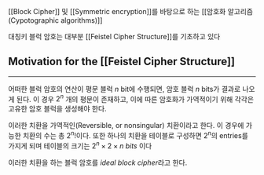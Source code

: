 
[[Block Cipher]] 및 [[Symmetric encryption]]를 바탕으로 하는 [[암호화 알고리즘(Cypotographic algorithms)]]

대칭키 블럭 암호는 대부분 [[Feistel Cipher Structure]]를 기초하고 있다

## Motivation for the [[Feistel Cipher Structure]]
---
어떠한 블럭 암호의 연산이 평문 블럭 $n$ bit에 수행되면, 암호 블럭 $n$ bits가 결과로 나오게 된다. 
이 경우 $2^n$ 개의 평문이 존재하고, 이에 따른 암호화가 가역적이기 위해 각각은 고유한 암호 블럭을 생성해야 한다. 

이러한 치환을 가역적인(Reversible, or nonsingular) 치환이라고 한다. 이 경우에 가능한 치환의 수는 총 $2^n!$이다. 또한 하나의 치환을 테이블로 구성하면 $2^n$의 entries를 가지게 되며 테이블의 크기는 $2^n \times 2 \times n \; bits$ 이다

이러한 치환을 하는 블럭 암호를 *ideal block cipher*라고 한다. 
